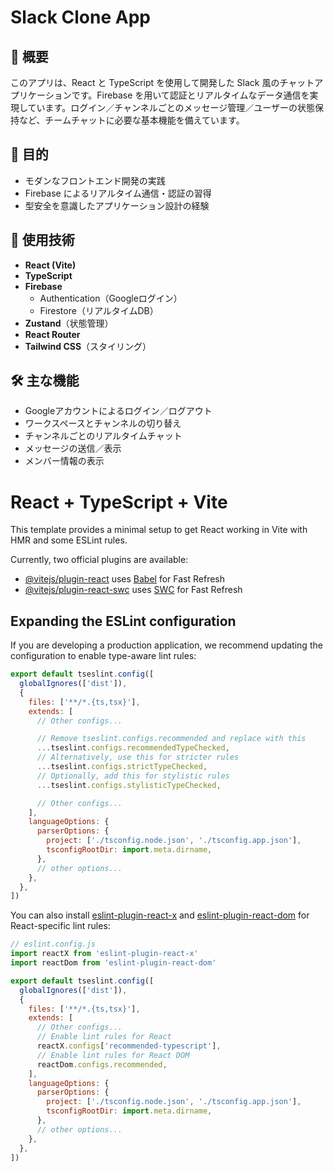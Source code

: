 # Slack Clone App

## 📌 概要

このアプリは、React と TypeScript を使用して開発した Slack 風のチャットアプリケーションです。Firebase を用いて認証とリアルタイムなデータ通信を実現しています。ログイン／チャンネルごとのメッセージ管理／ユーザーの状態保持など、チームチャットに必要な基本機能を備えています。

## 🎯 目的

- モダンなフロントエンド開発の実践
- Firebase によるリアルタイム通信・認証の習得
- 型安全を意識したアプリケーション設計の経験

## 🔧 使用技術

- **React (Vite)**
- **TypeScript**
- **Firebase**
  - Authentication（Googleログイン）
  - Firestore（リアルタイムDB）
- **Zustand**（状態管理）
- **React Router**
- **Tailwind CSS**（スタイリング）

## 🛠 主な機能

- Googleアカウントによるログイン／ログアウト
- ワークスペースとチャンネルの切り替え
- チャンネルごとのリアルタイムチャット
- メッセージの送信／表示
- メンバー情報の表示

# React + TypeScript + Vite

This template provides a minimal setup to get React working in Vite with HMR and some ESLint rules.

Currently, two official plugins are available:

- [@vitejs/plugin-react](https://github.com/vitejs/vite-plugin-react/blob/main/packages/plugin-react) uses [Babel](https://babeljs.io/) for Fast Refresh
- [@vitejs/plugin-react-swc](https://github.com/vitejs/vite-plugin-react/blob/main/packages/plugin-react-swc) uses [SWC](https://swc.rs/) for Fast Refresh

## Expanding the ESLint configuration

If you are developing a production application, we recommend updating the configuration to enable type-aware lint rules:

```js
export default tseslint.config([
  globalIgnores(['dist']),
  {
    files: ['**/*.{ts,tsx}'],
    extends: [
      // Other configs...

      // Remove tseslint.configs.recommended and replace with this
      ...tseslint.configs.recommendedTypeChecked,
      // Alternatively, use this for stricter rules
      ...tseslint.configs.strictTypeChecked,
      // Optionally, add this for stylistic rules
      ...tseslint.configs.stylisticTypeChecked,

      // Other configs...
    ],
    languageOptions: {
      parserOptions: {
        project: ['./tsconfig.node.json', './tsconfig.app.json'],
        tsconfigRootDir: import.meta.dirname,
      },
      // other options...
    },
  },
])
```

You can also install [eslint-plugin-react-x](https://github.com/Rel1cx/eslint-react/tree/main/packages/plugins/eslint-plugin-react-x) and [eslint-plugin-react-dom](https://github.com/Rel1cx/eslint-react/tree/main/packages/plugins/eslint-plugin-react-dom) for React-specific lint rules:

```js
// eslint.config.js
import reactX from 'eslint-plugin-react-x'
import reactDom from 'eslint-plugin-react-dom'

export default tseslint.config([
  globalIgnores(['dist']),
  {
    files: ['**/*.{ts,tsx}'],
    extends: [
      // Other configs...
      // Enable lint rules for React
      reactX.configs['recommended-typescript'],
      // Enable lint rules for React DOM
      reactDom.configs.recommended,
    ],
    languageOptions: {
      parserOptions: {
        project: ['./tsconfig.node.json', './tsconfig.app.json'],
        tsconfigRootDir: import.meta.dirname,
      },
      // other options...
    },
  },
])
```
